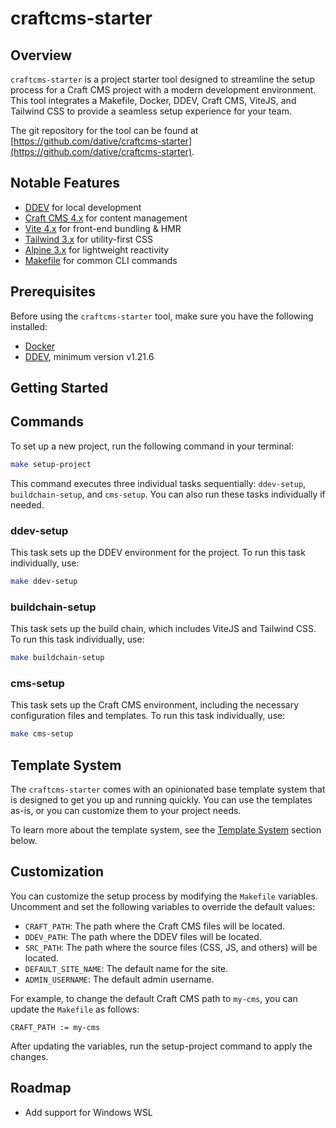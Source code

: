 # craftcms-starter

## Overview

`craftcms-starter` is a project starter tool designed to streamline the setup process for a Craft CMS project with a modern development environment. This tool integrates a Makefile, Docker, DDEV, Craft CMS, ViteJS, and Tailwind CSS to provide a seamless setup experience for your team.

The git repository for the tool can be found at [https://github.com/dative/craftcms-starter](https://github.com/dative/craftcms-starter).

## Notable Features

- [DDEV](https://ddev.readthedocs.io/) for local development
- [Craft CMS 4.x](https://craftcms.com/) for content management
- [Vite 4.x](https://vitejs.dev/) for front-end bundling & HMR
- [Tailwind 3.x](https://tailwindcss.com) for utility-first CSS
- [Alpine 3.x](https://alpinejs.dev/) for lightweight reactivity
- [Makefile](https://www.gnu.org/software/make/manual/make.html) for common CLI commands

## Prerequisites

Before using the `craftcms-starter` tool, make sure you have the following installed:

- [Docker](https://docs.docker.com/get-docker/)
- [DDEV](https://ddev.readthedocs.io/), minimum version v1.21.6

## Getting Started

## Commands

To set up a new project, run the following command in your terminal:

```sh
make setup-project
```

This command executes three individual tasks sequentially: `ddev-setup`, `buildchain-setup`, and `cms-setup`. You can also run these tasks individually if needed.

### ddev-setup

This task sets up the DDEV environment for the project. To run this task individually, use:

```sh
make ddev-setup
```

### buildchain-setup

This task sets up the build chain, which includes ViteJS and Tailwind CSS. To run this task individually, use:

```sh
make buildchain-setup
```

### cms-setup

This task sets up the Craft CMS environment, including the necessary configuration files and templates. To run this task individually, use:

```sh
make cms-setup
```

## Template System

The `craftcms-starter` comes with an opinionated base template system that is designed to get you up and running quickly. You can use the templates as-is, or you can customize them to your project needs.

To learn more about the template system, see the [Template System](TEMPLATES.md) section below.

## Customization

You can customize the setup process by modifying the `Makefile` variables. Uncomment and set the following variables to override the default values:

- `CRAFT_PATH`: The path where the Craft CMS files will be located.
- `DDEV_PATH`: The path where the DDEV files will be located.
- `SRC_PATH`: The path where the source files (CSS, JS, and others) will be located.
- `DEFAULT_SITE_NAME`: The default name for the site.
- `ADMIN_USERNAME`: The default admin username.

For example, to change the default Craft CMS path to `my-cms`, you can update the `Makefile` as follows:

```make
CRAFT_PATH := my-cms
```

After updating the variables, run the setup-project command to apply the changes.

## Roadmap

- Add support for Windows WSL
